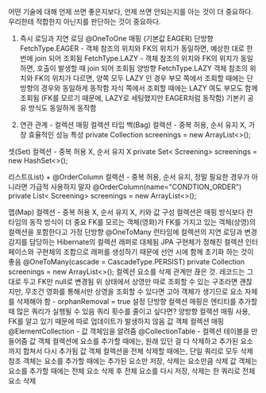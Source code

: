 어떤 기술에 대해 언제 쓰면 좋은지보다, 언제 쓰면 안되는지를 아는 것이 더 중요하다. 
우리한테 적합한지 아닌지를 판단하는 것이 중요하다.
1. 즉시 로딩과 지연 로딩 
@OneToOne 매핑 (기본값 EAGER)
단방향
FetchType.EAGER - 객체 참조의 위치와 FK의 위치가 동일하면, 예상한 대로 한번에 join 되어 조회됨
FetchType.LAZY - 객체 참조의 위치와 FK의 위치가 동일하면, 호출이 발생할 때 join 되어 조회됨
양방향
FetchType.LAZY
객체 참조의 위치와 FK의 위치가 다르면, 양쪽 모두 LAZY 인 경우
부모 쪽에서 조회할 때에는 단방향의 경우와 동일하게 동작함
자식 쪽에서 조회할 때에는 LAZY 여도 부모도 함께 조회됨 (FK를 모르기 때문에, LAZY로 세팅했지만 EAGER처럼 동작함)
기본키 공유 방식도 동일하게 동작함


2. 연관 관계 - 컬렉션 매핑
컬렉션 타입 
백(Bag) 컬렉션 - 중복 허용, 순서 유지 X, 가장 효율적인 성능 특성
private Collection<Screening> screenings = new ArrayList<>();

셋(Set) 컬렉션 - 중복 허용 X, 순서 유지 X
private Set< Screening> screenings = new HashSet<>();

리스트(List) + @OrderColumn 컬렉션 - 중복 허용, 순서 유지, 정말 필요한 경우가 아니라면 가급적 사용하지 말자
@OrderColumn(name="CONDTION_ORDER")
private List< Screening> screenings = new ArrayList<>();

맵(Map) 컬렉션 - 중복 허용 X, 순서 유지 X, 키와 값 구성 
컬렉션은 매핑 방식보다 런타임의 동작 방식이 더 중요
FK를 모르는 객체(영화)가 FK를 가지고 있는 객체(상영)의 컬렉션을 포함한다고 가정
단방향 @OneToMany
런타임에 컬렉션의 지연 로딩과 변경 감지를 담당하는 Hibernate의 컬렉션 래퍼로 대체됨
JPA 구현체가 정해진 컬렉션 인터페이스와 구현체의 조합으로 래퍼를 생성하기 때문에 선언 시에 함께 초기화 하는 것이 좋음
@OneToMany(cascade = CascadeType.PERSIST)
private Collection<Screening> screenings = new ArrayList<>();
컬렉션 요소를 삭제
관계만 끊은 것. 레코드는 그대로 두고 FK만 null로 변경됨
위 상태에서 상영만 따로 조회할 수 있는 구조라면 괜찮지만,
무조건 영화를 통해서만 상영을 조회할 수 있다면 고아 객체가 생기므로
요소 자체를 삭제해야 함 - orphanRemoval = true 설정
단방향 컬렉션 매핑은 엔티티를 추가할 때 많은 쿼리가 실행될 수 있음
쿼리 횟수를 줄이고 싶다면? 양방향 컬렉션 매핑 사용, FK를 알고 있기 때문에 따로 업데이트가 발생하지 않음
값 객체 컬렉션 매핑﻿
@ElementCollection - 값 객체임을 알려줌
@CollectionTable - 컬렉션 테이블을 만들어줌
값 객체 컬렉션에 요소를 추가할 때에는, 원래 있던 걸 다 삭제하고 추가된 요소까지 합쳐서 다시 추가됨
값 객체 컬렉션을 전체 삭제할 때에는, 단일 쿼리로 모두 삭제
참조 객체는 요소를 추가할 때에는 추가된 요소만 저장, 삭제는 요소만큼 삭제
값 객체는 요소를 추가할 때에는 전체 요소 삭제 후 전체 요소를 다시 저장, 삭제는 한 쿼리로 전체 요소 삭제
